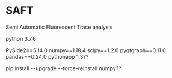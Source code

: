 # SAFT
Semi Automatic Fluorescent Trace analysis


python 3.7.6

PySide2==5.14.0
numpy==1.18.4
scipy==1.2.0
pyqtgraph==0.11.0
pandas==0.24.0
pythonapp 1.3??

pip install --upgrade --force-reinstall numpy??
